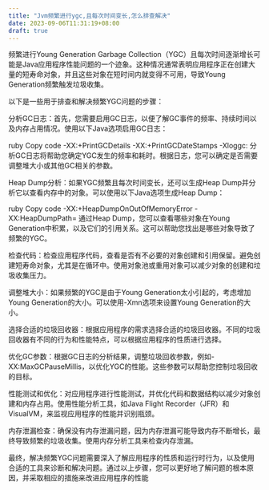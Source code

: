 ```yaml
---
title: "Jvm频繁进行ygc,且每次时间变长,怎么排查解决"
date: 2023-09-06T11:31:19+08:00
draft: true
---
```

频繁进行Young Generation Garbage Collection（YGC）且每次时间逐渐增长可能是Java应用程序性能问题的一个迹象。这种情况通常表明应用程序正在创建大量的短寿命对象，并且这些对象在短时间内就变得不可用，导致Young Generation频繁触发垃圾收集。

以下是一些用于排查和解决频繁YGC问题的步骤：

分析GC日志：首先，您需要启用GC日志，以便了解GC事件的频率、持续时间以及内存占用情况。使用以下Java选项启用GC日志：

ruby
Copy code
-XX:+PrintGCDetails -XX:+PrintGCDateStamps -Xloggc:<log-file-path>
分析GC日志将帮助您确定YGC发生的频率和耗时。根据日志，您可以确定是否需要调整堆大小或其他GC相关的参数。

Heap Dump分析：如果YGC频繁且每次时间变长，还可以生成Heap Dump并分析它以查看内存中的对象。可以使用以下Java选项生成Heap Dump：

ruby
Copy code
-XX:+HeapDumpOnOutOfMemoryError -XX:HeapDumpPath=<dump-file-path>
通过Heap Dump，您可以查看哪些对象在Young Generation中积累，以及它们的引用关系。这可以帮助您找出是哪些对象导致了频繁的YGC。

检查代码：检查应用程序代码，查看是否有不必要的对象创建和引用保留。避免创建短寿命对象，尤其是在循环中。使用对象池或重用对象可以减少对象的创建和垃圾收集压力。

调整堆大小：如果频繁的YGC是由于Young Generation太小引起的，考虑增加Young Generation的大小。可以使用-Xmn选项来设置Young Generation的大小。

选择合适的垃圾回收器：根据应用程序的需求选择合适的垃圾回收器。不同的垃圾回收器有不同的行为和性能特点，可以根据应用程序的性质进行选择。

优化GC参数：根据GC日志的分析结果，调整垃圾回收参数，例如-XX:MaxGCPauseMillis，以优化YGC的性能。这些参数可以帮助您控制垃圾回收的目标。

性能测试和优化：对应用程序进行性能测试，并优化代码和数据结构以减少对象创建和内存占用。使用性能分析工具，如Java Flight Recorder（JFR）和VisualVM，来监视应用程序的性能并识别瓶颈。

内存泄漏检查：确保没有内存泄漏问题，因为内存泄漏可能导致内存不断增长，最终导致频繁的垃圾收集。使用内存分析工具来检查内存泄漏。

最终，解决频繁YGC问题需要深入了解应用程序的性质和运行时行为，以及使用合适的工具来诊断和解决问题。通过以上步骤，您可以更好地了解问题的根本原因，并采取相应的措施来改进应用程序的性能

